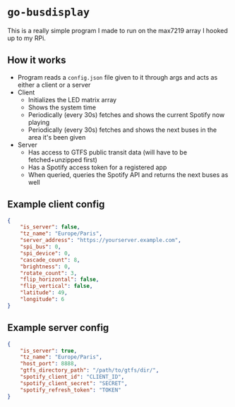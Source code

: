 # `go-busdisplay`
This is a really simple program I made to run on the max7219 array I hooked up to my RPi.

## How it works
- Program reads a `config.json` file given to it through args and acts as either a client or a server
- Client
  - Initializes the LED matrix array
  - Shows the system time
  - Periodically (every 30s) fetches and shows the current Spotify now playing
  - Periodically (every 30s) fetches and shows the next buses in the area it's been given
- Server
  - Has access to GTFS public transit data (will have to be fetched+unzipped first)
  - Has a Spotify access token for a registered app
  - When queried, queries the Spotify API and returns the next buses as well

## Example client config
```json
{
    "is_server": false,
    "tz_name": "Europe/Paris",
    "server_address": "https://yourserver.example.com",
    "spi_bus": 0,
    "spi_device": 0,
    "cascade_count": 8,
    "brightness": 0,
    "rotate_count": 3,
    "flip_horizontal": false,
    "flip_vertical": false,
    "latitude": 49,
    "longitude": 6
}
```

## Example server config
```json
{
    "is_server": true,
    "tz_name": "Europe/Paris",
    "host_port": 8888,
    "gtfs_directory_path": "/path/to/gtfs/dir/",
    "spotify_client_id": "CLIENT_ID",
    "spotify_client_secret": "SECRET",
    "spotify_refresh_token": "TOKEN"
}
```